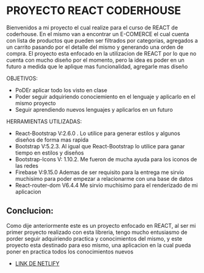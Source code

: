 # PROYECTO REACT CODERHOUSE

Bienvenidos a mi proyecto el cual realize para el curso de REACT de coderhouse. En el mismo van a encontrar un E-COMERCE el cual cuenta con lista de productos que pueden ser filtrados por categorias, agregados a un carrito pasando por el detalle del mismo y generando una orden de compra. El proyecto esta enfocado en la utilizacion de REACT por lo que no cuenta con mucho diseño por el momento, pero la idea es poder en un futuro a medida que le aplique mas funcionalidad, agregarle mas diseño

OBJETIVOS:

- PoDEr aplicar todo los visto en clase
- Poder seguir adquiriendo conociemiento en el lenguaje y aplicarlo en el mismo proyecto
- Seguir aprendiendo nuevos lenguajes y aplicarlos en un futuro

HERRAMIENTAS UTILIZADAS:

- React-Bootstrap V:2.6.0 . Lo utilice para generar estilos y algunos diseños de forma mas rapida
- Bootstrap V:5.2.3. Al igual que React-Bootstrap lo utilice para ganar tiempo en estilos y diseños
- Bootstrap-Icons V: 1.10.2. Me fueron de mucha ayuda para los iconos de las redes
- Firebase V:9.15.0 Ademas de ser requisito para la entrega me sirvio muchisimo para poder empezar a relacionarme con una base de datos
- React-router-dom V6.4.4 Me sirvio muchisimo para el renderizado de mi aplicacion

## Conclucion:

Como dije anteriormente este es un proyecto enfocado en REACT, al ser mi primer proyecto realizado con esta libreria, tengo mucho entusiasmo de porder seguir adquiriendo practica y conocimientos del mismo, y este proyecto esta destinado para eso mismo, una aplicacion en la cual pueda poner en practica todos los conocimientos nuevos

- [ LINK DE NETLIFY](https://phenomenal-tulumba-c4a381.netlify.app)
